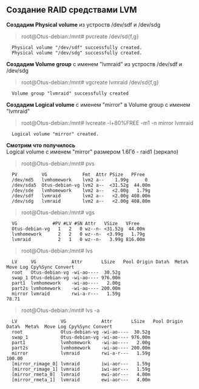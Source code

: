## Создание RAID средствами LVM
**Создадим Physical volume** из устроств /dev/sdf и /dev/sdg  
> root@Otus-debian:/mnt# pvcreate /dev/sd{f,g}
```
  Physical volume "/dev/sdf" successfully created.
  Physical volume "/dev/sdg" successfully created.
```
**Создадим Volume group** с именем "lvmraid" из устроств /dev/sdf и /dev/sdg
> root@Otus-debian:/mnt# vgcreate lvmraid /dev/sd{f,g}
```
  Volume group "lvmraid" successfully created
```
**Создадим Logical volume** с именем "mirror" в Volume group с именем "lvmraid"  
>root@Otus-debian:/mnt# lvcreate -l+80%FREE -m1 -n mirror lvmraid
```
  Logical volume "mirror" created.
```
**Смотрим что получилось**  
Logical volume с именем "mirror" размером 1.6Гб - raid1 (зеркало)  
> root@Otus-debian:/mnt# pvs
```
  PV         VG             Fmt  Attr PSize   PFree
  /dev/md5   lvmhomework    lvm2 a--    1.99g      0
  /dev/sda5  Otus-debian-vg lvm2 a--  <31.52g  44.00m
  /dev/sde   lvmhomework    lvm2 a--   <2.00g   1.79g
  /dev/sdf   lvmraid        lvm2 a--   <2.00g 408.00m
  /dev/sdg   lvmraid        lvm2 a--   <2.00g 408.00m
```
> root@Otus-debian:/mnt# vgs
```
  VG             #PV #LV #SN Attr   VSize   VFree
  Otus-debian-vg   1   2   0 wz--n- <31.52g  44.00m
  lvmhomework      2   2   0 wz--n-  <3.99g   1.79g
  lvmraid          2   1   0 wz--n-   3.99g 816.00m
```
> root@Otus-debian:/mnt# lvs
```
  LV     VG             Attr       LSize   Pool Origin Data%  Meta%  Move Log Cpy%Sync Convert
  root   Otus-debian-vg -wi-ao----  30.52g
  swap_1 Otus-debian-vg -wi-ao---- 976.00m
  part1  lvmhomework    -wi-ao----   2.00g
  part2s lvmhomework    -wi-ao---- 200.00m
  mirror lvmraid        rwi-a-r---   1.59g                                    78.71
```
> root@Otus-debian:/mnt# lvs -a
```
  LV                VG             Attr       LSize   Pool Origin Data%  Meta%  Move Log Cpy%Sync Convert
  root              Otus-debian-vg -wi-ao----  30.52g
  swap_1            Otus-debian-vg -wi-ao---- 976.00m
  part1             lvmhomework    -wi-ao----   2.00g
  part2s            lvmhomework    -wi-ao---- 200.00m
  mirror            lvmraid        rwi-a-r---   1.59g                                    100.00
  [mirror_rimage_0] lvmraid        iwi-aor---   1.59g
  [mirror_rimage_1] lvmraid        iwi-aor---   1.59g
  [mirror_rmeta_0]  lvmraid        ewi-aor---   4.00m
  [mirror_rmeta_1]  lvmraid        ewi-aor---   4.00m
```